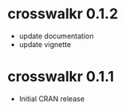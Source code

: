 # crosswalkr 0.1.2

* update documentation
* update vignette

# crosswalkr 0.1.1

* Initial CRAN release
